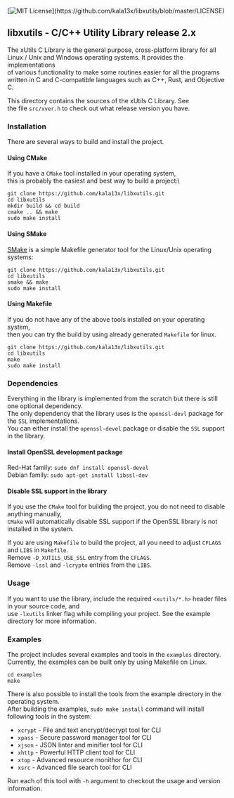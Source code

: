 [![MIT License](https://img.shields.io/apm/l/atomic-design-ui.svg?)](https://github.com/kala13x/libxutils/blob/master/LICENSE)

## libxutils - C/C++ Utility Library release 2.x
The xUtils C Library is the general purpose, cross-platform library for all\
Linux / Unix and Windows operating systems. It provides the implementations\
of various functionality to make some routines easier for all the programs\
written in C and C-compatible languages such as C++, Rust, and Objective C.

This directory contains the sources of the xUtils C Library. See\
the file `src/xver.h` to check out what release version you have.

### Installation
There are several ways to build and install the project.

#### Using CMake
If you have a `CMake` tool installed in your operating system,\
this is probably the easiest and best way to build a project:\
```
git clone https://github.com/kala13x/libxutils.git
cd libxutils
mkdir build && cd build
cmake .. && make
sudo make install
```

#### Using SMake
[SMake](https://github.com/kala13x/smake) is a simple Makefile generator tool for the Linux/Unix operating systems:
```
git clone https://github.com/kala13x/libxutils.git
cd libxutils
smake && make
sudo make install
```

#### Using Makefile
If you do not have any of the above tools installed on your operating system,\
then you can try the build by using already generated `Makefile` for linux.
```
git clone https://github.com/kala13x/libxutils.git
cd libxutils
make
sudo make install
```

### Dependencies
Everything in the library is implemented from the scratch but there is still one optional dependency.\
The only dependency that the library uses is the `openssl-devl` package for the `SSL` implementations.\
You can either install the `openssl-devel` package or disable the `SSL` support in the library.

#### Install OpenSSL development package
Red-Hat family: `sudo dnf install openssl-devel`\
Debian family: `sudo apt-get install libssl-dev`

#### Disable SSL support in the library
If you use the `CMake` tool for building the project, you do not need to disable anything manually,\
`CMake` will automatically disable SSL support if the OpenSSL library is not installed in the system.

If you are using `Makefile` to build the project, all you need to adjust `CFLAGS` and `LIBS` in `Makefile`.\
Remove `-D_XUTILS_USE_SSL` entry from the `CFLAGS`.\
Remove `-lssl` and `-lcrypto` entries from the `LIBS`.

### Usage
If you want to use the library, include the required `<xutils/*.h>` header files in your source code, and\
use `-lxutils` linker flag while compiling your project. See the example directory for more information.

### Examples
The project includes several examples and tools in the `examples` directory.\
Currently, the examples can be built only by using Makefile on Linux.

```
cd examples
make
```

There is also possible to install the tools from the example directory in the operating system.\
After building the examples, `sudo make install` command will install following tools in the system:

- `xcrypt` - File and text encrypt/decrypt tool for CLI
- `xpass` - Secure password manager tool for CLI
- `xjson` - JSON linter and minifier tool for CLI
- `xhttp` - Powerful HTTP client tool for CLI
- `xtop` - Advanced resource monithor for CLI
- `xsrc` - Advanced file search tool for CLI

Run each of this tool with `-h` argument to checkout the usage and version information.
